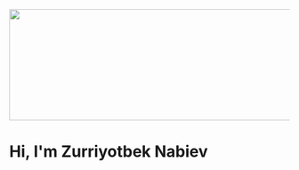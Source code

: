 <img src="https://github.com/Zurriyotbek/Zurriyotbek/blob/main/ezgif.com-gif-maker.gif" width="800" height="200" style="object-fit: contain;"/>

# Hi, I'm Zurriyotbek Nabiev
